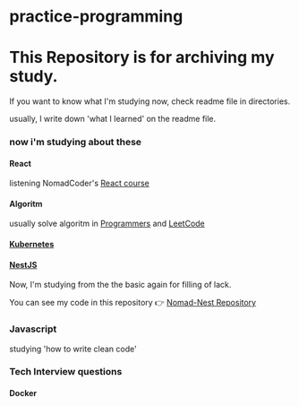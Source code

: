 # practice-programming

# This Repository is for archiving my study.

If you want to know what I'm studying now, check readme file in directories.

usually, I write down 'what I learned' on the readme file. 

### now i'm studying about these

#### React

listening NomadCoder's [React course](react-for-beginners)

#### Algoritm

usually solve algoritm in [Programmers](https://programmers.co.kr/) and [LeetCode](https://leetcode.com/)

#### [Kubernetes](https://kubernetes.io/ko/docs/concepts/overview/what-is-kubernetes/)

#### [NestJS](https://nestjs.com/)
Now, I'm studying from the the basic again for filling of lack. 

You can see my code in this repository 👉 [Nomad-Nest Repository](https://github.com/MinJunKimKR/nomad-nest)

### Javascript

studying 'how to write clean code'

### Tech Interview questions

#### Docker

